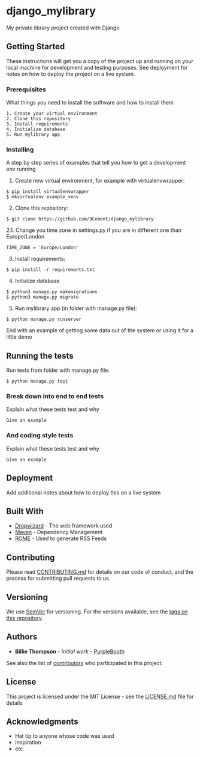 # django_mylibrary

My private library project created with Django

## Getting Started

These instructions will get you a copy of the project up and running on your local machine for development and testing purposes. See deployment for notes on how to deploy the project on a live system.

### Prerequisites

What things you need to install the software and how to install them

```
1. Create your virtual environment
2. Clone this repository
3. Install requirements
4. Initialize database
5. Run mylibrary app
```

### Installing

A step by step series of examples that tell you how to get a development env running

1. Create new virtual environment, for example with virtualenvwrapper:

```
$ pip install virtualenvwrapper
$ mkvirtualenv example_venv
```

2. Clone this repository:

```
$ git clone https://github.com/3Cement/django_mylibrary
```
2.1. Change you time zone in settings.py if you are in different one than Europe/London

```
TIME_ZONE = 'Europe/London'
```

3. Install requirements:

```
$ pip install -r requirements.txt
```

4. Initialize database

```
$ python3 manage.py makemigrations
$ python3 manage.py migrate
```

5. Run mylibrary app (in folder with manage.py file):

```
$ python manage.py runserver
```

End with an example of getting some data out of the system or using it for a little demo

## Running the tests

Run tests from folder with manage.py file:

```
$ python manage.py test
```

### Break down into end to end tests

Explain what these tests test and why

```
Give an example
```

### And coding style tests

Explain what these tests test and why

```
Give an example
```

## Deployment

Add additional notes about how to deploy this on a live system

## Built With

* [Dropwizard](http://www.dropwizard.io/1.0.2/docs/) - The web framework used
* [Maven](https://maven.apache.org/) - Dependency Management
* [ROME](https://rometools.github.io/rome/) - Used to generate RSS Feeds

## Contributing

Please read [CONTRIBUTING.md](https://gist.github.com/PurpleBooth/b24679402957c63ec426) for details on our code of conduct, and the process for submitting pull requests to us.

## Versioning

We use [SemVer](http://semver.org/) for versioning. For the versions available, see the [tags on this repository](https://github.com/your/project/tags). 

## Authors

* **Billie Thompson** - *Initial work* - [PurpleBooth](https://github.com/PurpleBooth)

See also the list of [contributors](https://github.com/your/project/contributors) who participated in this project.

## License

This project is licensed under the MIT License - see the [LICENSE.md](LICENSE.md) file for details

## Acknowledgments

* Hat tip to anyone whose code was used
* Inspiration
* etc
